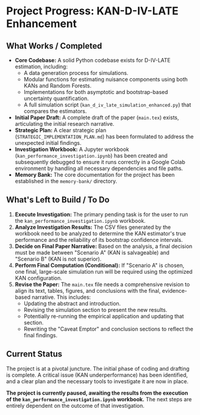 # Project Progress: KAN-D-IV-LATE Enhancement

## What Works / Completed

-   **Core Codebase:** A solid Python codebase exists for D-IV-LATE estimation, including:
    -   A data generation process for simulations.
    -   Modular functions for estimating nuisance components using both KANs and Random Forests.
    -   Implementations for both asymptotic and bootstrap-based uncertainty quantification.
    -   A full simulation script (`kan_d_iv_late_simulation_enhanced.py`) that compares the estimators.
-   **Initial Paper Draft:** A complete draft of the paper (`main.tex`) exists, articulating the initial research narrative.
-   **Strategic Plan:** A clear strategic plan (`STRATEGIC_IMPLEMENTATION_PLAN.md`) has been formulated to address the unexpected initial findings.
-   **Investigation Workbook:** A Jupyter workbook (`kan_performance_investigation.ipynb`) has been created and subsequently debugged to ensure it runs correctly in a Google Colab environment by handling all necessary dependencies and file paths.
-   **Memory Bank:** The core documentation for the project has been established in the `memory-bank/` directory.

## What's Left to Build / To Do

1.  **Execute Investigation:** The primary pending task is for the user to run the `kan_performance_investigation.ipynb` workbook.
2.  **Analyze Investigation Results:** The CSV files generated by the workbook need to be analyzed to determine the KAN estimator's true performance and the reliability of its bootstrap confidence intervals.
3.  **Decide on Final Paper Narrative:** Based on the analysis, a final decision must be made between "Scenario A" (KAN is salvageable) and "Scenario B" (KAN is not superior).
4.  **Perform Final Computation (Conditional):** If "Scenario A" is chosen, one final, large-scale simulation run will be required using the optimized KAN configuration.
5.  **Revise the Paper:** The `main.tex` file needs a comprehensive revision to align its text, tables, figures, and conclusions with the final, evidence-based narrative. This includes:
    -   Updating the abstract and introduction.
    -   Revising the simulation section to present the new results.
    -   Potentially re-running the empirical application and updating that section.
    -   Rewriting the "Caveat Emptor" and conclusion sections to reflect the final findings.

## Current Status

The project is at a pivotal juncture. The initial phase of coding and drafting is complete. A critical issue (KAN underperformance) has been identified, and a clear plan and the necessary tools to investigate it are now in place.

**The project is currently paused, awaiting the results from the execution of the `kan_performance_investigation.ipynb` workbook.** The next steps are entirely dependent on the outcome of that investigation.
